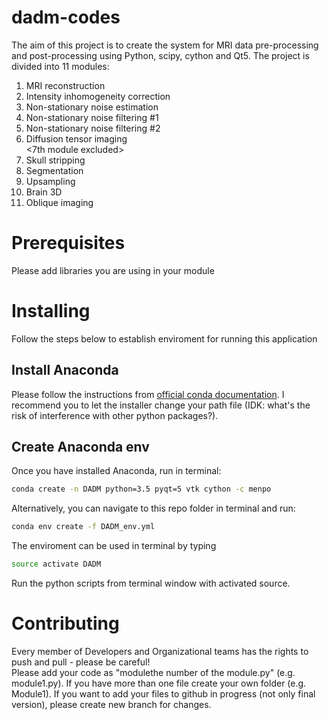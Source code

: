 # dadm-codes
<draft file>
The aim of this project is to create the system for MRI data pre-processing and post-processing using Python, scipy, cython and Qt5. The project is divided into 11 modules:
  
  
1. MRI reconstruction<br />
2. Intensity inhomogeneity correction<br />
3. Non-stationary noise estimation<br />
4. Non-stationary noise filtering #1<br />
5. Non-stationary noise filtering #2<br />
6. Diffusion tensor imaging<br />
<7th module excluded> <br />
8. Skull stripping<br />
9. Segmentation<br />
10. Upsampling<br />
11. Brain 3D<br />
12. Oblique imaging
# Prerequisites
Please add libraries you are using in your module
# Installing
Follow the steps below to establish enviroment for running this application
## Install Anaconda
Please follow the instructions from [official conda documentation](https://conda.io/docs/user-guide/install/index.html). I recommend you to let the installer change your path file (IDK: what's the risk of interference with other python packages?).
## Create Anaconda env
Once you have installed Anaconda, run in terminal:
```sh
conda create -n DADM python=3.5 pyqt=5 vtk cython -c menpo
```
Alternatively, you can navigate to this repo folder in terminal and run:
```sh
conda env create -f DADM_env.yml
```
The enviroment can be used in terminal by typing
```sh
source activate DADM
```
Run the python scripts from terminal window with activated source.

# Contributing
Every member of Developers and Organizational teams has the rights to push and pull - please be careful! <br />
Please add your code as "modulethe number of the module.py" (e.g. module1.py). If you have more than one file create your own folder (e.g. Module1). If you want to add your files to github in progress (not only final version), please create new branch for changes. 
  
